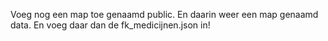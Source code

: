 Voeg nog een map toe genaamd public. En daarin weer een map genaamd data. En voeg daar dan de fk_medicijnen.json in!
